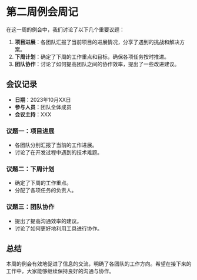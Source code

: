 # 第二周例会周记

在这一周的例会中，我们讨论了以下几个重要议题：

1. **项目进展**：各团队汇报了当前项目的进展情况，分享了遇到的挑战和解决方案。
2. **下周计划**：确定了下周的工作重点和目标，确保各项任务按时推进。
3. **团队协作**：讨论了如何提高团队之间的协作效率，提出了一些改进建议。

## 会议记录

- **日期**：2023年10月XX日
- **参与人员**：团队全体成员
- **会议主持**：XXX

### 议题一：项目进展

- 各团队分别汇报了当前的工作进展。
- 讨论了在开发过程中遇到的技术难题。

### 议题二：下周计划

- 确定了下周的工作重点。
- 分配了各项任务的负责人。

### 议题三：团队协作

- 提出了提高沟通效率的建议。
- 讨论了如何更好地利用工具进行协作。

## 总结

本周的例会有效地促进了信息的交流，明确了各团队的工作方向。希望在接下来的工作中，大家能够继续保持良好的沟通与协作。